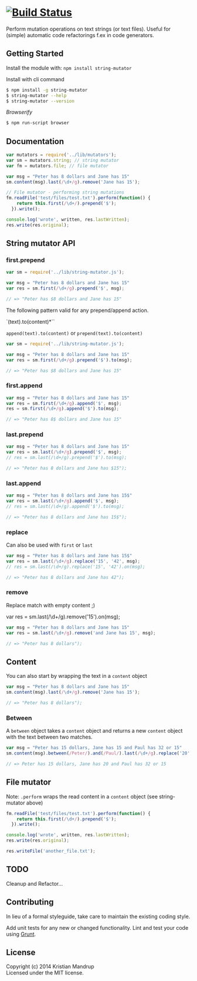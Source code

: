 #  [![Build Status](https://secure.travis-ci.org/kristianmandrup/string-mutator.png?branch=master)](http://travis-ci.org/kristianmandrup/string-mutator)

Perform mutation operations on text strings (or text files). 
Useful for (simple) automatic code refactorings f.ex in code generators.

## Getting Started

Install the module with: `npm install string-mutator`

Install with cli command

```sh
$ npm install -g string-mutator
$ string-mutator --help
$ string-mutator --version
```

*Browserify*

```sh
$ npm run-script browser
```

## Documentation

```javascript
var mutators = require('../lib/mutators');
var sm = mutators.string; // string mutator
var fm = mutators.file; // file mutator

var msg = "Peter has 8 dollars and Jane has 15"
sm.content(msg).last(/\d+/g).remove('Jane has 15');

// File mutator - performing string mutations
fm.readFile('test/files/test.txt').perform(function() {
    return this.first(/\d+/).prepend('$');
  }).write();

console.log('wrote', written, res.lastWritten);
res.write(res.original);
```

## String mutator API

### first.prepend

```javascript
var sm = require('../lib/string-mutator.js');

var msg = "Peter has 8 dollars and Jane has 15"
var res = sm.first(/\d+/g).prepend('$', msg);

// => "Peter has $8 dollars and Jane has 15"
```

The following pattern valid for any prepend/append action.

`<action>(text).to(content)*``

`append(text).to(content)` or `prepend(text).to(content)`

```javascript
var sm = require('../lib/string-mutator.js');

var msg = "Peter has 8 dollars and Jane has 15"
var res = sm.first(/\d+/g).prepend('$').to(msg);

// => "Peter has $8 dollars and Jane has 15"
```

### first.append

```javascript
var msg = "Peter has 8 dollars and Jane has 15"
var res = sm.first(/\d+/g).append('$', msg);
res = sm.first(/\d+/g).append('$').to(msg);

// => "Peter has 8$ dollars and Jane has 15"
```

### last.prepend

```javascript
var msg = "Peter has 8 dollars and Jane has 15"
var res = sm.last(/\d+/g).prepend('$', msg);
// res = sm.last(/\d+/g).prepend('$').to(msg);

// => "Peter has 8 dollars and Jane has $15");
```

### last.append

```javascript
var msg = "Peter has 8 dollars and Jane has 15$"
var res = sm.last(/\d+/g).append('$', msg);
// res = sm.last(/\d+/g).append('$').to(msg);

// => "Peter has 8 dollars and Jane has 15$");
```

### replace

Can also be used with `first` or `last`

```javascript
var msg = "Peter has 8 dollars and Jane has 15$"
var res = sm.last(/\d+/g).replace('15', '42', msg);
// res = sm.last(/\d+/g).replace('15', '42').on(msg);

// => "Peter has 8 dollars and Jane has 42");
```

### remove

Replace match with empty content ;)

var res = sm.last(/\d+/g).remove('15').on(msg);

```javascript
var msg = "Peter has 8 dollars and Jane has 15"
var res = sm.last(/\d+/g).remove('and Jane has 15', msg);

// => "Peter has 8 dollars");
```

## Content

You can also start by wrapping the text in a `content` object

```javascript
var msg = "Peter has 8 dollars and Jane has 15"
sm.content(msg).last(/\d+/g).remove('Jane has 15');

// => "Peter has 8 dollars");
```

### Between

A `between` object takes a `content` object and returns a new `content` object with the text between two matches.

```javascript
var msg = "Peter has 15 dollars, Jane has 15 and Paul has 32 or 15"
sm.content(msg).between(/Peter/).and(/Paul/).last(/\d+/g).replace('20');

// => Peter has 15 dollars, Jane has 20 and Paul has 32 or 15
```

## File mutator

Note: `.perform` wraps the read content in a `content` object (see string-mutator above)

```javascript
fm.readFile('test/files/test.txt').perform(function() {
    return this.first(/\d+/).prepend('$');
  }).write();

console.log('wrote', written, res.lastWritten);
res.write(res.original);

res.writeFile('another_file.txt');
```

## TODO

Cleanup and Refactor...

## Contributing

In lieu of a formal styleguide, take care to maintain the existing coding style. 

Add unit tests for any new or changed functionality. Lint and test your code using [Grunt](http://gruntjs.com).


## License

Copyright (c) 2014 Kristian Mandrup  
Licensed under the MIT license.
